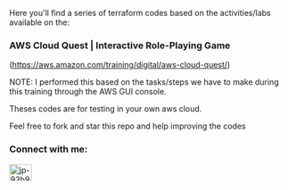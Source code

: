 
 
Here you'll find a series of terraform codes based on the activities/labs available on the:
### AWS Cloud Quest | Interactive Role-Playing Game
(https://aws.amazon.com/training/digital/aws-cloud-quest/)

NOTE: I performed this based on the tasks/steps we have to make during this training through the AWS GUI console.

Theses codes are for testing in your own aws cloud.

Feel free to fork and star this repo and help improving the codes

<h3 align="left">Connect with me:</h3>
<p align="left">
<a href="https://www.linkedin.com/in/jorluis-perales-93b92096/" target="blank"><img align="center" src="https://raw.githubusercontent.com/rahuldkjain/github-profile-readme-generator/master/src/images/icons/Social/linked-in-alt.svg" alt="jp-93b92096" height="30" width="40" /></a>
</p>